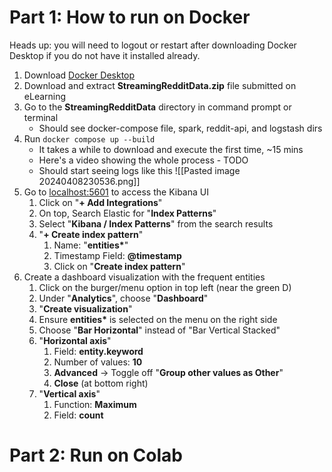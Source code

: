 # Part 1: How to run on Docker

Heads up: you will need to logout or restart after downloading Docker Desktop if you do not have it installed already.

1) Download [Docker Desktop](https://www.docker.com/products/docker-desktop/) 
2) Download and extract **StreamingRedditData.zip** file submitted on eLearning
3) Go to the **StreamingRedditData** directory in command prompt or terminal
	- Should see docker-compose file, spark, reddit-api, and logstash dirs
4) Run `docker compose up --build`
	- It takes a while to download and execute the first time, ~15 mins
	- Here's a video showing the whole process - TODO
	- Should start seeing logs like this ![[Pasted image 20240408230536.png]]
5) Go to [localhost:5601](localhost:5601) to access the Kibana UI
	1) Click on "**+ Add Integrations**"
	2) On top, Search Elastic for "**Index Patterns**"
	3) Select "**Kibana / Index Patterns**" from the search results
	4) "**+ Create index pattern**"
		1) Name: "**entities\***"
		2) Timestamp Field: **@timestamp**
		3) Click on "**Create index pattern**"
6) Create a dashboard visualization with the frequent entities
	1) Click on the burger/menu option in top left (near the green D)
	2) Under "**Analytics**", choose "**Dashboard**"
	3) "**Create visualization**"
	4) Ensure **entities\*** is selected on the menu on the right side
	5) Choose "**Bar Horizontal**" instead of "Bar Vertical Stacked"
	6) "**Horizontal axis**"
		1) Field: **entity.keyword**
		2) Number of values: **10**
		3) **Advanced** -> Toggle off "**Group other values as Other**"
		4) **Close** (at bottom right)
	7) "**Vertical axis**"
		1) Function: **Maximum**
		2) Field: **count**

# Part 2: Run on Colab
